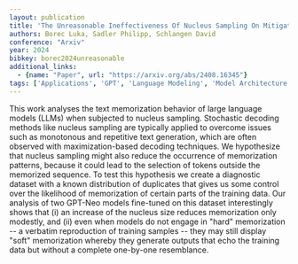 ```yaml
---
layout: publication
title: 'The Unreasonable Ineffectiveness Of Nucleus Sampling On Mitigating Text Memorization'
authors: Borec Luka, Sadler Philipp, Schlangen David
conference: "Arxiv"
year: 2024
bibkey: borec2024unreasonable
additional_links:
  - {name: "Paper", url: "https://arxiv.org/abs/2408.16345"}
tags: ['Applications', 'GPT', 'Language Modeling', 'Model Architecture', 'Training Techniques']
---
```

This work analyses the text memorization behavior of large language models
(LLMs) when subjected to nucleus sampling. Stochastic decoding methods like
nucleus sampling are typically applied to overcome issues such as monotonous
and repetitive text generation, which are often observed with
maximization-based decoding techniques. We hypothesize that nucleus sampling
might also reduce the occurrence of memorization patterns, because it could
lead to the selection of tokens outside the memorized sequence. To test this
hypothesis we create a diagnostic dataset with a known distribution of
duplicates that gives us some control over the likelihood of memorization of
certain parts of the training data. Our analysis of two GPT-Neo models
fine-tuned on this dataset interestingly shows that (i) an increase of the
nucleus size reduces memorization only modestly, and (ii) even when models do
not engage in "hard" memorization -- a verbatim reproduction of training
samples -- they may still display "soft" memorization whereby they generate
outputs that echo the training data but without a complete one-by-one
resemblance.
